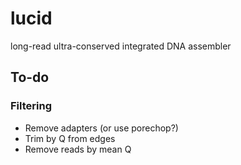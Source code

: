 # lucid
long-read ultra-conserved integrated DNA assembler

## To-do 

### Filtering
* Remove adapters (or use porechop?) 
* Trim by Q from edges
* Remove reads by mean Q
